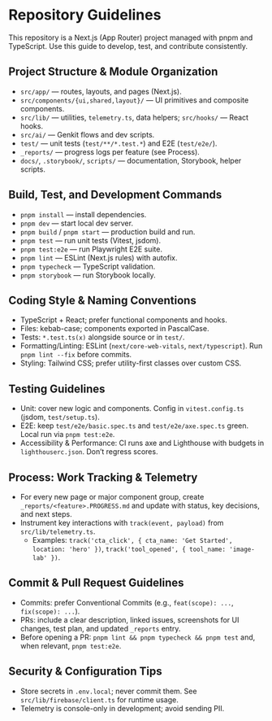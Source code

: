 # Repository Guidelines

This repository is a Next.js (App Router) project managed with pnpm and TypeScript. Use this guide to develop, test, and contribute consistently.

## Project Structure & Module Organization
- `src/app/` — routes, layouts, and pages (Next.js).
- `src/components/{ui,shared,layout}/` — UI primitives and composite components.
- `src/lib/` — utilities, `telemetry.ts`, data helpers; `src/hooks/` — React hooks.
- `src/ai/` — Genkit flows and dev scripts.
- `test/` — unit tests (`test/**/*.test.*`) and E2E (`test/e2e/`).
- `_reports/` — progress logs per feature (see Process).
- `docs/`, `.storybook/`, `scripts/` — documentation, Storybook, helper scripts.

## Build, Test, and Development Commands
- `pnpm install` — install dependencies.
- `pnpm dev` — start local dev server.
- `pnpm build` / `pnpm start` — production build and run.
- `pnpm test` — run unit tests (Vitest, jsdom).
- `pnpm test:e2e` — run Playwright E2E suite.
- `pnpm lint` — ESLint (Next.js rules) with autofix.
- `pnpm typecheck` — TypeScript validation.
- `pnpm storybook` — run Storybook locally.

## Coding Style & Naming Conventions
- TypeScript + React; prefer functional components and hooks.
- Files: kebab-case; components exported in PascalCase.
- Tests: `*.test.ts(x)` alongside source or in `test/`.
- Formatting/Linting: ESLint (`next/core-web-vitals`, `next/typescript`). Run `pnpm lint --fix` before commits.
- Styling: Tailwind CSS; prefer utility-first classes over custom CSS.

## Testing Guidelines
- Unit: cover new logic and components. Config in `vitest.config.ts` (jsdom, `test/setup.ts`).
- E2E: keep `test/e2e/basic.spec.ts` and `test/e2e/axe.spec.ts` green. Local run via `pnpm test:e2e`.
- Accessibility & Performance: CI runs axe and Lighthouse with budgets in `lighthouserc.json`. Don’t regress scores.

## Process: Work Tracking & Telemetry
- For every new page or major component group, create `_reports/<feature>.PROGRESS.md` and update with status, key decisions, and next steps.
- Instrument key interactions with `track(event, payload)` from `src/lib/telemetry.ts`.
  - Examples: `track('cta_click', { cta_name: 'Get Started', location: 'hero' })`, `track('tool_opened', { tool_name: 'image-lab' })`.

## Commit & Pull Request Guidelines
- Commits: prefer Conventional Commits (e.g., `feat(scope): ...`, `fix(scope): ...`).
- PRs: include a clear description, linked issues, screenshots for UI changes, test plan, and updated `_reports` entry.
- Before opening a PR: `pnpm lint && pnpm typecheck && pnpm test` and, when relevant, `pnpm test:e2e`.

## Security & Configuration Tips
- Store secrets in `.env.local`; never commit them. See `src/lib/firebase/client.ts` for runtime usage.
- Telemetry is console-only in development; avoid sending PII.
